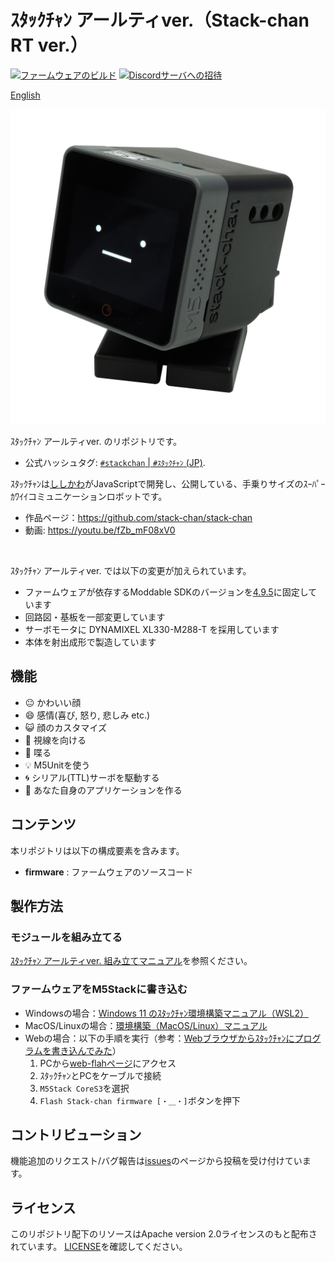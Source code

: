 # ｽﾀｯｸﾁｬﾝ アールティver.（Stack-chan RT ver.）

[![ファームウェアのビルド](https://github.com/meganetaaan/stack-chan/actions/workflows/build.yml/badge.svg)](https://github.com/meganetaaan/stack-chan/actions/workflows/build.yml)
[![Discordサーバへの招待](https://dcbadge.vercel.app/api/server/eGhd9adnBm)](https://discord.gg/eGhd9adnBm)

[English](./README.md)

![stackchan](./docs/images/stack-chan_main_2400x2400_350dpi_rgb.jpg)

ｽﾀｯｸﾁｬﾝ アールティver. のリポジトリです。

* 公式ハッシュタグ: [`#stackchan` | `#ｽﾀｯｸﾁｬﾝ` (JP)](https://twitter.com/search?q=%23stackchan%20OR%20%23%EF%BD%BD%EF%BE%80%EF%BD%AF%EF%BD%B8%EF%BE%81%EF%BD%AC%EF%BE%9D).


ｽﾀｯｸﾁｬﾝは[ししかわ](https://twitter.com/stack_chan)がJavaScriptで開発し、公開している、手乗りサイズのｽｰﾊﾟｰｶﾜｲｲコミュニケーションロボットです。
* 作品ページ：https://github.com/stack-chan/stack-chan
* 動画: https://youtu.be/fZb_mF08xV0

<br>

ｽﾀｯｸﾁｬﾝ アールティver. では以下の変更が加えられています。

* ファームウェアが依存するModdable SDKのバージョンを[4.9.5](https://github.com/Moddable-OpenSource/moddable/releases/tag/4.9.5)に固定しています
* 回路図・基板を一部変更しています
* サーボモータに DYNAMIXEL XL330-M288-T を採用しています
* 本体を射出成形で製造しています



## 機能

* :neutral_face:     かわいい顔
* :smile:            感情(喜び, 怒り, 悲しみ etc.)
* :smiley_cat:       顔のカスタマイズ
* :eyes:             視線を向ける
* :speech_balloon:   喋る
* :bulb:             M5Unitを使う
* :cyclone:          シリアル(TTL)サーボを駆動する
* :game_die:         あなた自身のアプリケーションを作る

## コンテンツ

本リポジトリは以下の構成要素を含みます。

* __firmware__ : ファームウェアのソースコード

## 製作方法

### モジュールを組み立てる

[ｽﾀｯｸﾁｬﾝ アールティver. 組み立てマニュアル](docs/assembly_ja.md)を参照ください。

### ファームウェアをM5Stackに書き込む

* Windowsの場合：[Windows 11 のｽﾀｯｸﾁｬﾝ環境構築マニュアル（WSL2）](firmware/docs/getting-started-wsl2_ja.md)
* MacOS/Linuxの場合：[環境構築（MacOS/Linux）マニュアル](./firmware/docs/getting-started_ja.md)
* Webの場合：以下の手順を実行（参考：[Webブラウザからｽﾀｯｸﾁｬﾝにプログラムを書き込んでみた](https://rt-net.jp/humanoid/archives/5907)）
  1. PCから[web-flahページ](https://rt-net.github.io/stack-chan/web/flash/)にアクセス
  2. ｽﾀｯｸﾁｬﾝとPCをケーブルで接続
  3. `M5Stack CoreS3`を選択 
  4. `Flash Stack-chan firmware [・＿・]`ボタンを押下

## コントリビューション

機能追加のリクエスト/バグ報告は[issues](https://github.com/rt-net/stack-chan/issues)のページから投稿を受け付けています。

## ライセンス

このリポジトリ配下のリソースはApache version 2.0ライセンスのもと配布されています。
[LICENSE](./LICENSE)を確認してください。
